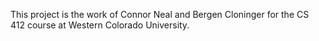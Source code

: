 This project is the work of Connor Neal and Bergen Cloninger for the CS 412 course at Western Colorado University.
